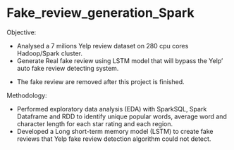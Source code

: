 # Fake_review_generation_Spark

Objective: 
- Analysed a 7 milions Yelp review dataset on 280 cpu cores Hadoop/Spark cluster.
- Generate Real fake review using LSTM model that will bypass the Yelp’ auto fake review detecting system.
* The fake review are removed after this project is finished.

Methodology:
- Performed exploratory data analysis (EDA) with SparkSQL, Spark Dataframe and RDD to identify unique popular words, average word 
  and character length for each star rating and each region.
- Developed a Long short-term memory model (LSTM) to create fake reviews that Yelp fake review detection algorithm could not detect.


